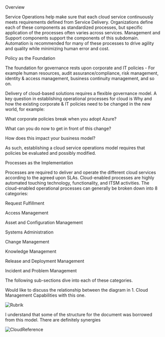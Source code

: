 Overview 

Service Operations help make sure that each cloud service continuously meets requirements defined from Service Delivery. Organizations define each of these components as standardized processes, but specific application of the processes often varies across services. Management and Support components support the components of this subdomain. Automation is recommended for many of these processes to drive agility and quality while minimizing human error and cost. 

 

Policy as the Foundation 

The foundation for governance rests upon corporate and IT policies - For example human resources, audit assurance/compliance, risk management, identity & access management, business continuity management, and so on. 

 

Delivery of cloud-based solutions requires a flexible governance model. A key question in establishing operational processes for cloud is Why and how the existing corporate & IT policies need to be changed in the new world, for example: 

 

What corporate policies break when you adopt Azure? 

What can you do now to get in front of this change? 

How does this impact your business model? 

 

As such, establishing a cloud service operations model requires that policies be evaluated and possibly modified. 

 

Processes as the Implementation 

Processes are required to deliver and operate the different cloud services according to the agreed upon SLAs. Cloud-enabled processes are highly automated touching technology, functionality, and ITSM activities. The cloud-enabled operational processes can generally be broken down into 8 categories: 

 

Request Fulfillment 

Access Management 

Asset and Configuration Management 

Systems Administration 

Change Management 

Knowledge Management 

Release and Deployment Management 

Incident and Problem Management 

 

The following sub-sections dive into each of these categories. 



Would like to discuss the relationship between the diagram in 1. Cloud Management Capabilities with this one.  


![Rubrik](https://github.com/alvarovitta/Management-and-Operations-/blob/master/_images/Rubrik.png)
 
I understand that some of the structure for the document was  borrowed from this model. There are definitely synergies 

![CloudReference](https://github.com/alvarovitta/Management-and-Operations-/blob/master/_images/CloudReferenceModel.png)
